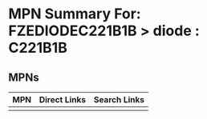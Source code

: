 



# MPN Summary For: FZEDIODEC221B1B > diode : C221B1B

## MPNs
  

|MPN|Direct Links|Search Links|
| :--- | :--- | :--- |
||||
